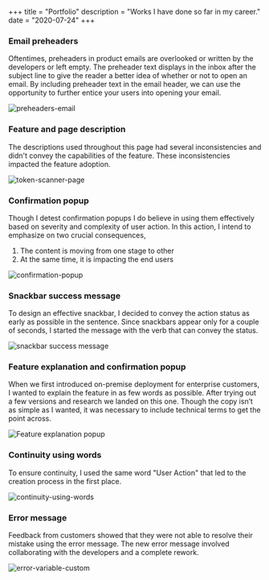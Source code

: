 +++
title = "Portfolio"
description = "Works I have done so far in my career."
date = "2020-07-24"
+++
### Email preheaders

Oftentimes, preheaders in product emails are overlooked or written by the developers or left empty. The preheader text displays in the inbox after the subject line to give the reader a better idea of whether or not to open an email. By including preheader text in the email header, we can use the opportunity to further entice your users into opening your email.

![preheaders-email](/preheaders-email.png)
### Feature and page description

The descriptions used throughout this page had several inconsistencies and didn't convey the capabilities of the feature. These inconsistencies impacted the feature adoption.

![token-scanner-page](/token-scanner-page.png)
### Confirmation popup

Though I detest confirmation popups I do believe in using them effectively based on severity and complexity of user action. 
In this action, I intend to emphasize on two crucial consequences,
1. The content is moving from one stage to other
2. At the same time, it is impacting the end users

![confirmation-popup](/confirmation-popup.png)

### Snackbar success message

To design an effective snackbar, I decided to convey the action status as early as possible in the sentence. Since snackbars appear only for a couple of seconds, I started the message with the verb that can convey the status.

![snackbar success message](/snackbar-success-message.png)

### Feature explanation and confirmation popup

When we first introduced on-premise deployment for enterprise customers, I wanted to explain the feature in as few words as possible. After trying out a few versions and research we landed on this one. Though the copy isn’t as simple as I wanted, it was necessary to include  technical terms to get the point across.

![Feature explanation popup](/feature-explanation-popup.png)

### Continuity using words

To ensure continuity, I used the same word "User Action" that led to the creation process in the first place.

![continuity-using-words](/continuity-using-words.png)

### Error message

Feedback from customers showed that they were not able to resolve their mistake using the error message. The new error message involved collaborating with the developers and a complete rework.

![error-variable-custom](/error-variable-custom-updated.png)